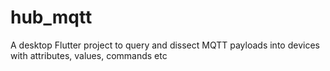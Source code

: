 # hub_mqtt
A desktop Flutter project to query and dissect MQTT payloads into devices with attributes, values, commands etc
